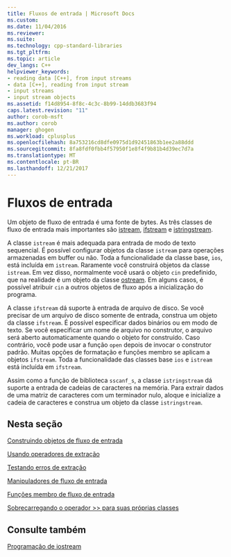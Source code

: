 ```yaml
---
title: Fluxos de entrada | Microsoft Docs
ms.custom: 
ms.date: 11/04/2016
ms.reviewer: 
ms.suite: 
ms.technology: cpp-standard-libraries
ms.tgt_pltfrm: 
ms.topic: article
dev_langs: C++
helpviewer_keywords:
- reading data [C++], from input streams
- data [C++], reading from input stream
- input streams
- input stream objects
ms.assetid: f14d8954-8f8c-4c3c-8b99-14ddb3683f94
caps.latest.revision: "11"
author: corob-msft
ms.author: corob
manager: ghogen
ms.workload: cplusplus
ms.openlocfilehash: 8a753216cd8dfe0975d1d92451863b1ee2a88ddd
ms.sourcegitcommit: 8fa8fdf0fbb4f57950f1e8f4f9b81b4d39ec7d7a
ms.translationtype: MT
ms.contentlocale: pt-BR
ms.lasthandoff: 12/21/2017
---
```

# <a name="input-streams"></a>Fluxos de entrada
Um objeto de fluxo de entrada é uma fonte de bytes. As três classes de fluxo de entrada mais importantes são [istream](../standard-library/basic-istream-class.md), [ifstream](../standard-library/basic-ifstream-class.md) e [istringstream](../standard-library/basic-istringstream-class.md).  
  
 A classe `istream` é mais adequada para entrada de modo de texto sequencial. É possível configurar objetos da classe `istream` para operações armazenadas em buffer ou não. Toda a funcionalidade da classe base, `ios`, está incluída em `istream`. Raramente você construirá objetos da classe `istream`. Em vez disso, normalmente você usará o objeto `cin` predefinido, que na realidade é um objeto da classe [ostream](../standard-library/basic-ostream-class.md). Em alguns casos, é possível atribuir `cin` a outros objetos de fluxo após a inicialização do programa.  
  
 A classe `ifstream` dá suporte à entrada de arquivo de disco. Se você precisar de um arquivo de disco somente de entrada, construa um objeto da classe `ifstream`. É possível especificar dados binários ou em modo de texto. Se você especificar um nome de arquivo no construtor, o arquivo será aberto automaticamente quando o objeto for construído. Caso contrário, você pode usar a função `open` depois de invocar o construtor padrão. Muitas opções de formatação e funções membro se aplicam a objetos `ifstream`. Toda a funcionalidade das classes base `ios` e `istream` está incluída em `ifstream`.  
  
 Assim como a função de biblioteca `sscanf_s`, a classe `istringstream` dá suporte a entrada de cadeias de caracteres na memória. Para extrair dados de uma matriz de caracteres com um terminador nulo, aloque e inicialize a cadeia de caracteres e construa um objeto da classe `istringstream`.  
  
## <a name="in-this-section"></a>Nesta seção  
 [Construindo objetos de fluxo de entrada](../standard-library/constructing-input-stream-objects.md)  
  
 [Usando operadores de extração](../standard-library/using-extraction-operators.md)  
  
 [Testando erros de extração](../standard-library/testing-for-extraction-errors.md)  
  
 [Manipuladores de fluxo de entrada](../standard-library/input-stream-manipulators.md)  
  
 [Funções membro de fluxo de entrada](../standard-library/input-stream-member-functions.md)  
  
 [Sobrecarregando o operador >> para suas próprias classes](../standard-library/overloading-the-input-operator-for-your-own-classes.md)  
  
## <a name="see-also"></a>Consulte também  
 [Programação de iostream](../standard-library/iostream-programming.md)
